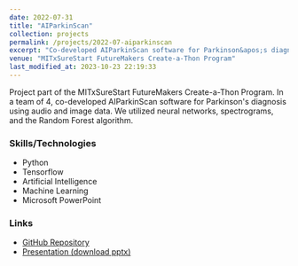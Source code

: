 ```yaml
---
date: 2022-07-31
title: "AIParkinScan"
collection: projects
permalink: /projects/2022-07-aiparkinscan
excerpt: "Co-developed AIParkinScan software for Parkinson&apos;s diagnosis using audio and image data. Utilized neural networks, spectrograms, and Random Forest algorithm."
venue: "MITxSureStart FutureMakers Create-a-Thon Program"
last_modified_at: 2023-10-23 22:19:33
---
```


Project part of the MITxSureStart FutureMakers Create-a-Thon Program. In a team of 4, co-developed AIParkinScan software for Parkinson's diagnosis using audio and image data. We utilized neural networks, spectrograms, and the Random Forest algorithm.

### Skills/Technologies

- Python
- Tensorflow
- Artificial Intelligence
- Machine Learning
- Microsoft PowerPoint

### Links

- [GitHub Repository](https://github.com/agoplareddy/AIPS)
- [Presentation (download pptx)](https://docs.google.com/presentation/d/10910WNa3CjiXIcH_T5OIXyOuOTiVKFHr/export/pptx)
